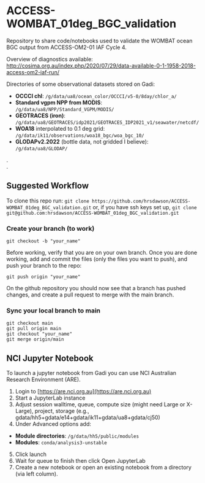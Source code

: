 # ACCESS-WOMBAT_01deg_BGC_validation

Repository to share code/notebooks used to validate the WOMBAT ocean BGC output from ACCESS-OM2-01 IAF Cycle 4. 

Overview of diagnostics available: http://cosima.org.au/index.php/2020/07/29/data-available-0-1-1958-2018-access-om2-iaf-run/

Directories of some observational datasets stored on Gadi:
- **OCCCI chl**: `/g/data/ua8/ocean_color/OCCCI/v5-0/8day/chlor_a/`
- **Standard vgpm NPP from MODIS**: `/g/data/ua8/NPP/Standard_VGPM/MODIS/`
- **GEOTRACES (iron)**: `/g/data/ua8/GEOTRACES/idp2021/GEOTRACES_IDP2021_v1/seawater/netcdf/`
- **WOA18** interpolated to 0.1 deg grid: `/g/data/ik11/observations/woa18_bgc/woa_bgc_10/`
- **GLODAPv2.2022** (bottle data, not gridded I believe): `/g/data/ua8/GLODAP/`

.    
.  

## Suggested Workflow
To clone this repo run: `git clone https://github.com/hrsdawson/ACCESS-WOMBAT_01deg_BGC_validation.git` or, if you have ssh keys set up, `git clone git@github.com:hrsdawson/ACCESS-WOMBAT_01deg_BGC_validation.git`

### Create your branch (to work)

`git checkout -b "your_name"`

Before working, verify that you are on your own branch. Once you are done working, add and commit the files (only the files you want to push), and push your branch to the repo:

`git push origin "your_name"`

On the github repository you should now see that a branch has pushed changes, and create a pull request to merge with the main branch.

### Sync your local branch to main

`git checkout main`  
`git pull origin main`  
`git checkout "your_name"`  
`git merge origin/main`

## NCI Jupyter Notebook

To launch a jupyter notebook from Gadi you can use NCI Australian Research Environment (ARE).

1. Login to [https://are.nci.org.au](https://are.nci.org.au)
2. Start a JupyterLab instance
3. Adjust session walltime, queue, compute size (might need Large or X-Large), project, storage (e.g., gdata/hh5+gdata/e14+gdata/ik11+gdata/ua8+gdata/cj50)
4. Under Advanced options add:
  * **Module directories**: `/g/data/hh5/public/modules`
  * **Modules**: `conda/analysis3-unstable`
5. Click launch
6. Wait for queue to finish then click Open JupyterLab
7. Create a new notebook or open an existing notebook from a directory (via left column).
